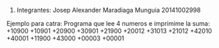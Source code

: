 1. Integrantes: Josep Alexander Maradiaga Munguia 20141002998

Ejemplo para catra:	
Programa que lee 4 numeros e imprimime la suma:
+10900
+10901
+20900
+30901
+21900
+20012
+31013
+21012
+42010
+40001
+11900
+43000
+00003
+00001